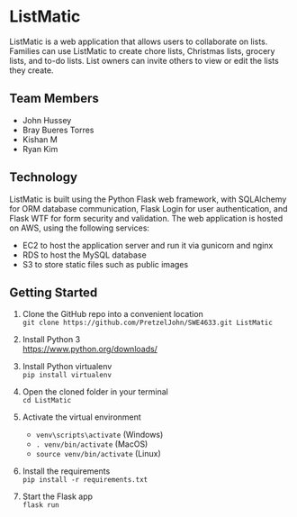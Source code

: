ListMatic
=========
ListMatic is a web application that allows users to collaborate on lists. Families can use ListMatic to create chore lists, Christmas lists, grocery lists, and to-do lists. List owners can invite others to view or edit the lists they create.

Team Members
------------
- John Hussey
- Bray Bueres Torres
- Kishan M
- Ryan Kim

Technology
----------
ListMatic is built using the Python Flask web framework, with SQLAlchemy for ORM database communication, Flask Login for user authentication, and Flask WTF for form security and validation.
The web application is hosted on AWS, using the following services:
- EC2 to host the application server and run it via gunicorn and nginx
- RDS to host the MySQL database
- S3 to store static files such as public images

Getting Started
---------------
1.  Clone the GitHub repo into a convenient location<br>
    `git clone https://github.com/PretzelJohn/SWE4633.git ListMatic`
    
2.  Install Python 3<br>
    https://www.python.org/downloads/
    
3.  Install Python virtualenv<br>
    `pip install virtualenv`

4.  Open the cloned folder in your terminal<br>
    `cd ListMatic`

5.  Activate the virtual environment
    - `venv\scripts\activate` (Windows)
    - `. venv/bin/activate` (MacOS)
    - `source venv/bin/activate` (Linux)

6.  Install the requirements<br>
    `pip install -r requirements.txt`

7.  Start the Flask app<br>
    `flask run`
